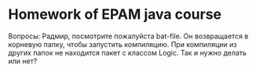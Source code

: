 # Homework of EPAM java course

Вопросы:
Радмир, посмотрите пожалуйста bat-file. Он возвращается в корневую папку, чтобы запустить компиляцию. При компиляции из других папок не находится пакет с классом Logic. Так и нужно делать или нет?
